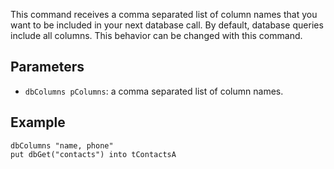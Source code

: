 This command receives a comma separated list of column names that you want to be included in your next database call. By default, database queries include all columns. This behavior can be changed with this command.

## Parameters
* `dbColumns pColumns`: a comma separated list of column names.

## Example

~~~
dbColumns "name, phone"
put dbGet("contacts") into tContactsA
~~~